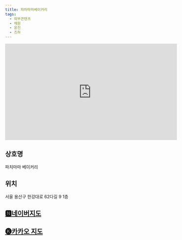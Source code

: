```yaml
---
title: 파차마마베이커리
tags:
  - 외부콘텐츠
  - 채원
  - 윤진
  - 즈하
---
```


<iframe width="560" height="315" src="https://www.youtube.com/embed/Xzr5ptRQPNo?si=iHSH8aWo5qgr36uX&amp;start=616" title="YouTube video player" frameborder="0" allow="accelerometer; autoplay; clipboard-write; encrypted-media; gyroscope; picture-in-picture; web-share" referrerpolicy="strict-origin-when-cross-origin" allowfullscreen></iframe>


## 상호명
파치마마 베이커리

## 위치
서울 용산구 한강대로 62다길 9 1층


## [🅽네이버지도](https://naver.me/FCA8TBDf)

## [🅚카카오 지도](https://place.map.kakao.com/370995699)